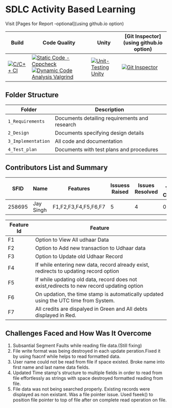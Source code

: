 # SDLC Activity Based Learning

Visit [Pages for Report -optional](using github.io option)

Build | Code Quality | Unity | [Git Inspector](using github.io option)
------|----------|-------|--------------
[![C/C++ CI](https://github.com/codemonk-007/LnT_Mini-Project1/actions/workflows/c-cpp.yml/badge.svg)](https://github.com/codemonk-007/LnT_Mini-Project1/actions/workflows/c-cpp.yml)| [![Static Code - Cppcheck](https://github.com/codemonk-007/LnT_Mini-Project1/actions/workflows/cpp-check.yml/badge.svg)](https://github.com/codemonk-007/LnT_Mini-Project1/actions/workflows/cpp-check.yml)  [![Dynamic Code Analysis Valgrind](https://github.com/codemonk-007/LnT_Mini-Project1/actions/workflows/valgrind.yml/badge.svg)](https://github.com/codemonk-007/LnT_Mini-Project1/actions/workflows/valgrind.yml)| [![Unit-Testing Unity](https://github.com/codemonk-007/LnT_Mini-Project1/actions/workflows/unity.yml/badge.svg)](https://github.com/codemonk-007/LnT_Mini-Project1/actions/workflows/unity.yml)| [![Git Inspector](https://github.com/codemonk-007/LnT_Mini-Project1/actions/workflows/gir_inspect.yml/badge.svg)](https://github.com/codemonk-007/LnT_Mini-Project1/actions/workflows/gir_inspect.yml)|


## Folder Structure
Folder             | Description
-------------------| -----------------------------------------
`1_Requirements`   | Documents detailing requirements and research
`2_Design`         | Documents specifying design details
`3_Implementation` | All code and documentation
`4_Test_plan`      | Documents with test plans and procedures

## Contributors List and Summary

SFID  |  Name   |    Features    | Issuess Raised |Issues Resolved|No Test Cases|Test Case Pass
-------|---------|----------------|----------------|---------------|-------------|--------------
258695 | Jay Singh  | F1,F2,F3,F4,F5,F6,F7    | 5    | 4 |0  |0   
   

| Feature Id | Feature |
| -----------|---------|
|F1| Option to View All udhaar Data |
|F2| Option to Add new transaction to Udhaar data|
|F3| Option to Update old Udhaar Record |
|F4| If while entering new data, record already exist, redirects to updating record option|
|F5| If while updating old data, record does not exist,redirects to new record updating option|
|F6| On updation, the time stamp is automatically updated using the UTC time from System.|
|F7| All credits are dispalyed in Green and All  debts displayed in Red.

## Challenges Faced and How Was It Overcome

1. Subsantial Segment Faults while reading file data.(Still fixing)
2. File write format was being destroyed in each update peration.Fixed it by using fsacnf while helps to read formatted data.
3. User name could not be read from file if space existed. Broke name into first name and last name data fields.
4. Updated Time stamp's structure to multiple fields in order to read from file effortlessly as strings with space destroyed formatted reading from file.
5. File data was not being searched properly. Existing records were displayed as non existant. Was a file pointer issue. Used fseek() to position file pointer to top of file after on complete read operation on file.



